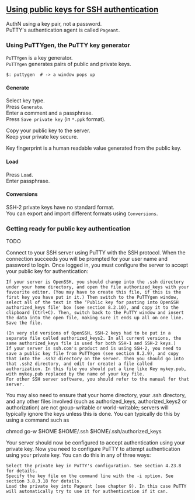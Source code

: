 ## [Using public keys for SSH authentication](https://the.earth.li/~sgtatham/putty/0.73/htmldoc/Chapter8.html#pubkey)

AuthN using a key pair, not a password.  
PuTTY's authentication agent is called `Pageant`.  

### Using PuTTYgen, the PuTTY key generator

`PuTTYgen` is a key generator.  
`PuTTYgen` generates pairs of public and private keys.  

```
$: puttygen  # -> a window pops up
```

#### Generate

Select key type.  
Press `Generate`.  
Enter a comment and a passphrase.  
Press `Save private key` (in `*.ppk` format).  

Copy your public key to the server.  
Keep your private key secure.  

Key fingerprint is a human readable value generated from the public key.  

#### Load

Press `Load`.  
Enter passphrase.  

#### Conversions

SSH-2 private keys have no standard format.  
You can export and import different formats using `Conversions`.  

### Getting ready for public key authentication

TODO

Connect to your SSH server using PuTTY with the SSH protocol. When the connection succeeds you will be prompted for your user name and password to login. Once logged in, you must configure the server to accept your public key for authentication:

    If your server is OpenSSH, you should change into the .ssh directory under your home directory, and open the file authorized_keys with your favourite editor. (You may have to create this file, if this is the first key you have put in it.) Then switch to the PuTTYgen window, select all of the text in the ‘Public key for pasting into OpenSSH authorized_keys file' box (see section 8.2.10), and copy it to the clipboard (Ctrl+C). Then, switch back to the PuTTY window and insert the data into the open file, making sure it ends up all on one line. Save the file.

    (In very old versions of OpenSSH, SSH-2 keys had to be put in a separate file called authorized_keys2. In all current versions, the same authorized_keys file is used for both SSH-1 and SSH-2 keys.)
    If your server is ssh.com's product and is using SSH-2, you need to save a public key file from PuTTYgen (see section 8.2.9), and copy that into the .ssh2 directory on the server. Then you should go into that .ssh2 directory, and edit (or create) a file called authorization. In this file you should put a line like Key mykey.pub, with mykey.pub replaced by the name of your key file.
    For other SSH server software, you should refer to the manual for that server.

You may also need to ensure that your home directory, your .ssh directory, and any other files involved (such as authorized_keys, authorized_keys2 or authorization) are not group-writable or world-writable; servers will typically ignore the keys unless this is done. You can typically do this by using a command such as

chmod go-w $HOME $HOME/.ssh $HOME/.ssh/authorized_keys

Your server should now be configured to accept authentication using your private key. Now you need to configure PuTTY to attempt authentication using your private key. You can do this in any of three ways:

    Select the private key in PuTTY's configuration. See section 4.23.8 for details.
    Specify the key file on the command line with the -i option. See section 3.8.3.18 for details.
    Load the private key into Pageant (see chapter 9). In this case PuTTY will automatically try to use it for authentication if it can.
